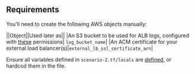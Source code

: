 
## Requirements

You'll need to create the following AWS objects manually:

||Object||Used later as||
|An S3 bucket to be used for ALB logs, configured with [these](https://docs.aws.amazon.com/elasticloadbalancing/latest/application/load-balancer-access-logs.html#access-logging-bucket-permissions) permissions| `log_bucket_name`| 
|An ACM certificate for your external load balancer(s)|`external_lb_ssl_certificate_arn`|

Ensure all variables defined in `scenario-2.tf/locals` are [defined](https://learn.hashicorp.com/terraform/getting-started/variables), or hardcod them in the file. 

